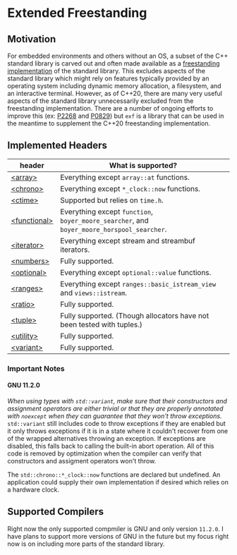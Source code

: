 # Extended Freestanding

## Motivation

For embedded environments and others without an OS, a subset of the C++ standard library is carved out and often made available as a [freestanding implementation](https://en.cppreference.com/w/cpp/freestanding) of the standard library. This excludes aspects of the standard library which might rely on features typically provided by an operating system including dynamic memory allocation, a filesystem, and an interactive terminal. However, as of C++20, there are many very useful aspects of the standard library unnecessarily excluded from the freestanding implementation. There are a number of ongoing efforts to improve this (ex: [P2268](https://www.open-std.org/jtc1/sc22/wg21/docs/papers/2020/p2268r0.html) and [P0829](https://www.open-std.org/jtc1/sc22/wg21/docs/papers/2019/p0829r4.html)) but `exf` is a library that can be used in the meantime to supplement the C++20 freestanding implementation.

## Implemented Headers

| header | What is supported? |
| --- | --- |
| [\<array\>](https://en.cppreference.com/w/cpp/header/array) | Everything except `array::at` functions. |
| [\<chrono\>](https://en.cppreference.com/w/cpp/header/chrono) | Everything except `*_clock::now` functions. |
| [\<ctime\>](https://en.cppreference.com/w/cpp/header/ctime) | Supported but relies on `time.h`. |
| [\<functional\>](https://en.cppreference.com/w/cpp/header/functional) | Everything except `function`, `boyer_moore_searcher`, and `boyer_moore_horspool_searcher`. |
| [\<iterator\>](https://en.cppreference.com/w/cpp/header/iterator) | Everything except stream and streambuf iterators. |
| [\<numbers\>](https://en.cppreference.com/w/cpp/header/numbers) | Fully supported. |
| [\<optional\>](https://en.cppreference.com/w/cpp/header/optional) | Everything except `optional::value` functions. |
| [\<ranges\>](https://en.cppreference.com/w/cpp/header/ranges) | Everything except `ranges::basic_istream_view` and `views::istream`. |
| [\<ratio\>](https://en.cppreference.com/w/cpp/header/ratio) | Fully supported. |
| [\<tuple\>](https://en.cppreference.com/w/cpp/header/tuple) | Fully supported. (Though allocators have not been tested with tuples.) |
| [\<utility\>](https://en.cppreference.com/w/cpp/header/utility) | Fully supported. |
| [\<variant\>](https://en.cppreference.com/w/cpp/header/variant) | Fully supported. |

### Important Notes

#### GNU 11.2.0
_When using types with `std::variant`, make sure that their constructors and assignment operators are either trivial or that they are properly annotated with `noexcept` when they can guarantee that they won't throw exceptions._ `std::variant` still includes code to throw exceptions if they are enabled but it only throws exceptions if it is in a state where it couldn't recover from one of the wrapped alternatives throwing an exception. If exceptions are disabled, this falls back to calling the built-in abort operation. All of this code is removed by optimization when the compiler can verify that constructors and assigment operators won't throw.

The `std::chrono::*_clock::now` functions are declared but undefined. An application could supply their own implementation if desired which relies on a hardware clock.

## Supported Compilers

Right now the only supported compmiler is GNU and only version `11.2.0`. I have plans to support more versions of GNU in the future but my focus right now is on including more parts of the standard library.
